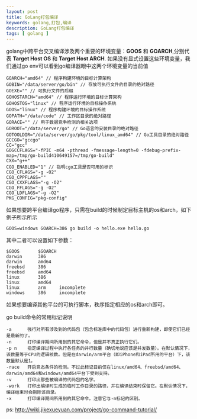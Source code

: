 ```yaml
---
layout: post
title: GoLang打包编译
keywords: golang,打包,编译
description: GoLang打包编译
tags: [ golang ]
---
```


golang中跨平台交叉编译涉及两个重要的环境变量：**GOOS** 和 **GOARCH**,分别代表 **Target Host OS** 和 **Target Host ARCH**. 如果没有显式设置这些环境变量，我们通过go env可以看到go编译器眼中这两个环境变量的当前值
```
GOARCH="amd64" // 程序构建环境的目标计算架构
GOBIN="/data/server/go/bin" // 存放可执行文件的目录的绝对路径
GOEXE="" // 可执行文件的后缀
GOHOSTARCH="amd64" // 程序运行环境的目标计算架构
GOHOSTOS="linux" // 程序运行环境的目标操作系统
GOOS="linux" // 程序构建环境的目标操作系统
GOPATH="/data/code" // 工作区目录的绝对路径
GORACE="" // 用于数据竞争检测的相关选项
GOROOT="/data/server/go" // Go语言的安装目录的绝对路径
GOTOOLDIR="/data/server/go/pkg/tool/linux_amd64" // Go工具目录的绝对路径
GCCGO="gccgo"
CC="gcc"
GOGCCFLAGS="-fPIC -m64 -pthread -fmessage-length=0 -fdebug-prefix-map=/tmp/go-build410649157=/tmp/go-build"
CXX="g++"
CGO_ENABLED="1" // 指明cgo工具是否可用的标识
CGO_CFLAGS="-g -O2"
CGO_CPPFLAGS=""
CGO_CXXFLAGS="-g -O2"
CGO_FFLAGS="-g -O2"
CGO_LDFLAGS="-g -O2"
PKG_CONFIG="pkg-config"
```

如果想要跨平台编译go程序，只需在build的时候制定目标主机的os和arch，如下例子所示所示
```
GOOS=windows GOARCH=386 go build -o hello.exe hello.go
```
其中二者可以设置如下参数：
```
$GOOS 		$GOARCH 	
darwin 		386
darwin 		amd64
freebsd 	386
freebsd 	amd64
linux 		386
linux 		amd64
linux 		arm 	incomplete
windows 	386 	incomplete
```
如果想要编译其他平台的可执行脚本，秩序指定相应的os和arch即可。

go build命令的常用标记说明
```
-a		强行对所有涉及到的代码包（包含标准库中的代码包）进行重新构建，即使它们已经是最新的了。
-n		打印编译期间所用到的其它命令，但是并不真正执行它们。
-p n	指定编译过程中执行各任务的并行数量（确切地说应该是并发数量）。在默认情况下，该数量等于CPU的逻辑核数。但是在darwin/arm平台（即iPhone和iPad所用的平台）下，该数量默认是1。
-race	开启竞态条件的检测。不过此标记目前仅在linux/amd64、freebsd/amd64、darwin/amd64和windows/amd64平台下受到支持。
-v		打印出那些被编译的代码包的名字。
-work	打印出编译时生成的临时工作目录的路径，并在编译结束时保留它。在默认情况下，编译结束时会删除该目录。
-x		打印编译期间所用到的其它命令。注意它与-n标记的区别。
```



ps: http://wiki.jikexueyuan.com/project/go-command-tutorial/